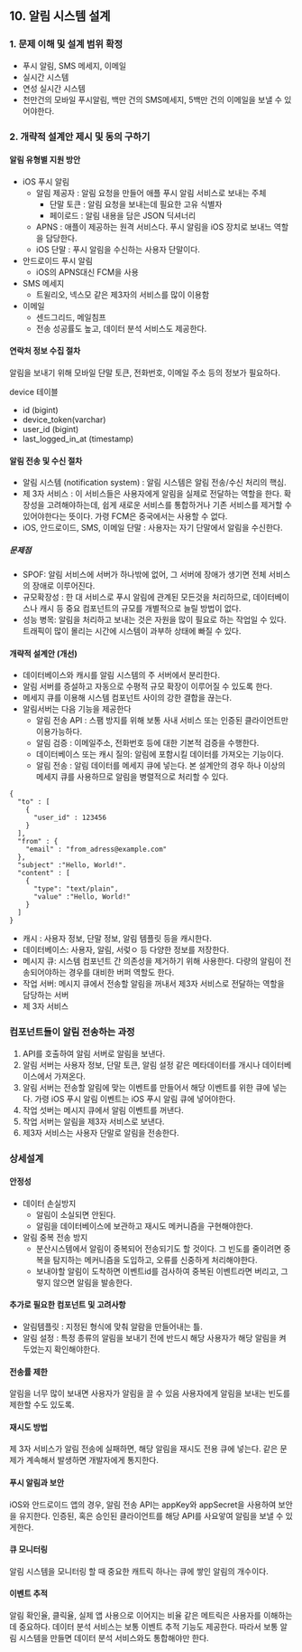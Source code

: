 ## 10. 알림 시스템 설계

### 1. 문제 이해 및 설계 범위 확정

- 푸시 알림, SMS 메세지, 이메일
- 실시간 시스템
- 연성 실시간 시스템 
- 천만건의 모바일 푸시알림, 백만 건의 SMS메세지, 5백만 건의 이메일을 보낼 수 있어야한다.

### 2. 개략적 설계안 제시 및 동의 구하기

#### 알림 유형별 지원 방안

- iOS 푸시 알림
  - 알림 제공자 : 알림 요청을 만들어 애플 푸시 알림 서비스로 보내는 주체
    - 단말 토큰 : 알림 요청을 보내는데 필요한 고유 식별자
    - 페이로드 : 알림 내용을 담은 JSON 딕셔너리
  - APNS : 애플이 제공하는 원격 서비스다. 푸시 알림을 iOS 장치로 보내느 역할을 담당한다.
  - iOS 단말 : 푸시 알림을 수신하는 사용자 단말이다.
- 안드로이드 푸시 알림
  - iOS의 APNS대신 FCM을 사용
- SMS 메세지
  - 트윌리오, 넥스모 같은 제3자의 서비스를 많이 이용함
- 이메일
  - 센드그리드, 메일침프
  - 전송 성공률도 높고, 데이터 분석 서비스도 제공한다.

#### 연락처 정보 수집 절차
알림을 보내기 위해 모바일 단말 토큰, 전화번호, 이메일 주소 등의 정보가 필요하다.

device 테이블
- id (bigint)
- device_token(varchar)
- user_id (bigint)
- last_logged_in_at (timestamp)

#### 알림 전송 및 수신 절차
- 알림 시스템 (notification system) : 알림 시스템은 알림 전송/수신 처리의 핵심. 
- 제 3자 서비스 : 이 서비스들은 사용자에게 알림을 실제로 전달하는 역할을 한다. 확장성을 고려해야하는데, 
쉽게 새로운 서비스를 통합하거나 기존 서비스를 제거할 수 있어야한다는 뜻이다. 가령 FCM은 중국에서는 사용할 수 없다. 
- iOS, 안드로이드, SMS, 이메일 단말 : 사용자는 자기 단말에서 알림을 수신한다.

##### 문제점
- SPOF: 알림 서비스에 서버가 하나밖에 없어, 그 서버에 장애가 생기면 전체 서비스의 장애로 이루어진다.
- 규모확장성 : 한 대 서비스로 푸시 알림에 관계된 모든것을 처리하므로, 데이터베이스나 캐시 등 중요 컴포넌트의 규모를 개별적으로 늘릴 방법이 없다.
- 성능 병목: 알림을 처리하고 보내는 것은 자원을 많이 필요로 하는 작업일 수 있다. 트래픽이 많이 몰리는 시간에 시스템이 과부하 상태에 빠질 수 있다.

#### 개략적 설계안 (개선)
- 데이터베이스와 캐시를 알림 시스템의 주 서버에서 분리한다.
- 알림 서버를 증설하고 자동으로 수평적 규모 확장이 이루어질 수 있도록 한다.
- 메세지 큐를 이용해 시스템 컴포넌트 사이의 강한 결합을 끊는다.
- 알림서버는 다음 기능을 제공한다
  - 알림 전송 API : 스팸 방지를 위해 보통 사내 서비스 또는 인증된 클라이언트만 이용가능하다.
  - 알림 검증 : 이메일주소, 전화번호 등에 대한 기본적 검증을 수행한다.
  - 데이터베이스 또는 캐시 질의: 알림에 포함시킬 데이터를 가져오는 기능이다.
  - 알림 전송 : 알림 데이터를 메세지 큐에 넣는다. 본 설계안의 경우 하나 이상의 메세지 큐를 사용하므로 알림을 병렬적으로 처리할 수 있다.
```shell
{
  "to" : [
    {
      "user_id" : 123456
    }
  ],
  "from" : {
    "email" : "from_adress@example.com"
  },
  "subject" :"Hello, World!".
  "content" : [
    {
      "type": "text/plain",
      "value" :"Hello, World!"
    }
  ]
}
```
  - 캐시 : 사용자 정보, 단말 정보, 알림 템플릿 등을 캐시한다.
  - 데이터베이스: 사용자, 알림, 서렂ㅇ 등 다양한 정보를 저장한다.
  - 메시지 큐: 시스템 컴포넌트 간 의존성을 제거하기 위해 사용한다. 다량의 알림이 전송되어야하는 경우를 대비한 버퍼 역할도 한다.
  - 작업 서버: 메시지 큐에서 전송할 알림을 꺼내서 제3자 서비스로 전달하는 역할을 담당하는 서버
  - 제 3자 서비스

### 컴포넌트들이 알림 전송하는 과정

1. API를 호출하여 알림 서버로 알림을 보낸다.
2. 알림 서버는 사용자 정보, 단말 토큰, 알림 설정 같은 메타데이터를 개시나 데이터베이스에서 가져온다.
3. 알림 서버는 전송할 알림에 맞는 이벤트를 만들어서 해당 이벤트를 위한 큐에 넣는다. 가령 iOS 푸시 알림 이벤트는 iOS 푸시 알림 큐에 넣어야한다.
4. 작업 섯버는 메시지 큐에서 알림 이벤트를 꺼낸다.
5. 작업 서버는 알림을 제3자 서비스로 보낸다.
6. 제3자 서비스는 사용자 단말로 알림을 전송한다.

### 상세설계

#### 안정성
- 데이터 손실방지
  - 알림이 소실되면 안된다.
  - 알림을 데이터베이스에 보관하고 재시도 메커니즘을 구현해야한다.
- 알림 중복 전송 방지
  - 분산시스템에서 알림이 중복되어 전송되기도 할 것이다. 그 빈도를 줄이려면 중복을 탐지하는 메커니즘을 도입하고, 오류를 신중하게 처리해야한다.
  - 보내야할 알림이 도착하면 이벤트id를 검사하여 중복된 이벤트라면 버리고, 그렇지 않으면 알림을 발송한다.

#### 추가로 필요한 컴포넌트 및 고려사항
- 알림템플릿 : 지정된 형식에 맞춰 알람을 만들어내는 틀.
- 알림 설정 : 특정 종류의 알림을 보내기 전에 반드시 해당 사용자가 해당 알림을 켜두었는지 확인해야한다.

#### 전송률 제한
알림을 너무 많이 보내면 사용자가 알림을 끌 수 있음
사용자에게 알림을 보내는 빈도를 제한할 수도 있도록.

#### 재시도 방법
제 3자 서비스가 알림 전송에 실패하면, 해당 알림을 재시도 전용 큐에 넣는다. 같은 문제가 계속해서 발생하면 개발자에게 통지한다.

#### 푸시 알림과 보안
iOS와 안드로이드 앱의 경우, 알림 전송 API는 appKey와 appSecret을 사용하여 보안을 유지한다. 인증된, 혹은 승인된 클라이언트를 해당 API를 사요앟여 알림을 보낼 수 있게한다.

#### 큐 모니터링
알림 시스템을 모니터링 할 때 중요한 캐트릭 하나는 큐에 쌓인 알림의 개수이다. 

#### 이벤트 추적
알림 확인율, 클릭율, 실제 앱 사용으로 이어지는 비율 같은 메트릭은 사용자를 이해하는데 중요하다. 데이터 분석 서비스는 보통 이벤트 추적 기능도 제공한다. 따라서 보통 
알림 시스템을 만들면 데이터 분석 서비스와도 통합해야만 한다. 

